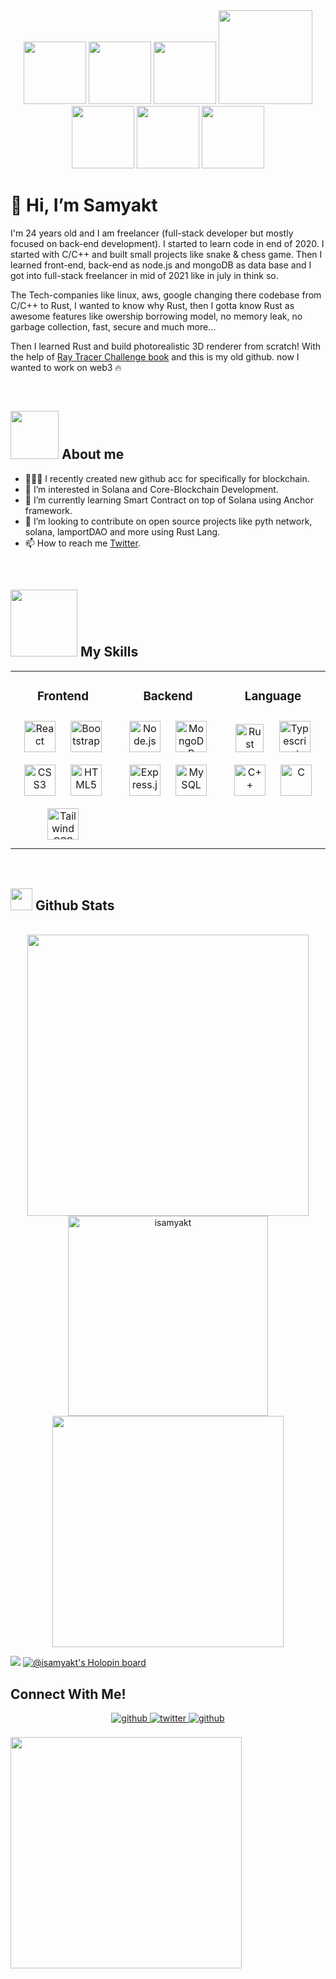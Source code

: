 <!-- ![Coding image](https://user-images.githubusercontent.com/116967403/205659188-193f4ab2-2a74-436b-a93b-045393901c82.gif) -->
<div align="center" style="display:inline-block;flex-wrap:nowrap";>
<img src = "https://user-images.githubusercontent.com/116967403/209361957-26753fc3-d067-4889-96b6-1fd6168497d4.png" width = "100px" />
<img src = "https://user-images.githubusercontent.com/116967403/209361990-4ed21fe3-4cf5-420e-b5a9-b67ded0b13f5.png" width = "100px" />
<img src = "https://user-images.githubusercontent.com/116967403/209362018-5324e5d5-213b-4c96-89f8-71d4187a780a.png" width = "100px" />
<img src = "https://user-images.githubusercontent.com/116967403/208234086-64908140-f9ae-4d98-80a6-4977032e3966.gif" width = "150px" />
<img src = "https://user-images.githubusercontent.com/116967403/209362018-5324e5d5-213b-4c96-89f8-71d4187a780a.png" width = "100px" />
<img src = "https://user-images.githubusercontent.com/116967403/209362048-121fd6e0-816f-4dba-9c95-c8a61d1febbc.png" width = "100px" />
<img src = "https://user-images.githubusercontent.com/116967403/209362079-c989822d-dd07-4bf7-a385-9bdb4cb4a29d.png" width = "100px" />
</div>



# 👋 Hi, I’m Samyakt

I'm 24 years old and I am freelancer (full-stack developer but mostly focused on back-end development). I started to learn code in end of 2020. I started with C/C++ and built small projects like snake & chess game. 
Then I learned front-end, back-end as node.js and mongoDB as data base and I got into full-stack freelancer in mid of 2021 like in july in think so. 

The Tech-companies like linux, aws, google changing there codebase from C/C++ to Rust, I wanted to know why Rust, then I gotta know Rust as awesome features like 
owership borrowing model, no memory leak, no garbage collection, fast, secure and much more... 

Then I learned Rust and build photorealistic 3D renderer from scratch!
With the help of [Ray Tracer Challenge book](https://github.com/codingxjourney/ray-tracer-challenge) and this is my old github.
now I wanted to work on web3 🔥

<br>

<!-- <div align="center" style="display:inline-block;flex-wrap:nowrap";> -->
<!--     <img src = "https://user-images.githubusercontent.com/116967403/209358108-d5d6828f-3c39-495f-ad77-de73c65688ad.jpeg" />
    <img src = "https://user-images.githubusercontent.com/116967403/208234086-64908140-f9ae-4d98-80a6-4977032e3966.gif" width = 500px />
    <img src = "https://user-images.githubusercontent.com/116967403/209358069-ef0ea2a6-4441-4f2f-9c4b-5a5f52ce95b8.jpeg" /> -->
<!--     <img src="https://user-images.githubusercontent.com/116967403/209358391-7f2afaa6-b7fa-4141-b4bb-85eada86d834.png" /> -->
    
<!-- <img src = "https://user-images.githubusercontent.com/116967403/209361957-26753fc3-d067-4889-96b6-1fd6168497d4.png" width = "100px" />
<img src = "https://user-images.githubusercontent.com/116967403/209361990-4ed21fe3-4cf5-420e-b5a9-b67ded0b13f5.png" width = "100px" />
<img src = "https://user-images.githubusercontent.com/116967403/209362018-5324e5d5-213b-4c96-89f8-71d4187a780a.png" width = "100px" />
<img src = "https://user-images.githubusercontent.com/116967403/208234086-64908140-f9ae-4d98-80a6-4977032e3966.gif" width = "150px" />
<img src = "https://user-images.githubusercontent.com/116967403/209362018-5324e5d5-213b-4c96-89f8-71d4187a780a.png" width = "100px" />
<img src = "https://user-images.githubusercontent.com/116967403/209362048-121fd6e0-816f-4dba-9c95-c8a61d1febbc.png" width = "100px" />
<img src = "https://user-images.githubusercontent.com/116967403/209362079-c989822d-dd07-4bf7-a385-9bdb4cb4a29d.png" width = "100px" /> -->


<!-- <img src = "https://user-images.githubusercontent.com/116967403/209361998-4683dd5d-ae28-4a3e-a534-88951eaba903.png" width = 100px> -->
<!--     https://user-images.githubusercontent.com/116967403/209358391-7f2afaa6-b7fa-4141-b4bb-85eada86d834.png -->
    
<!-- </div> -->

<!-- ## <picture><img src = "https://user-images.githubusercontent.com/116967403/206915594-ee9cc1cd-a287-4fce-bd53-4c6c3ccb3bba.gif" width = 50px></picture> **About me** -->

## <img src = "https://user-images.githubusercontent.com/116967403/209361998-4683dd5d-ae28-4a3e-a534-88951eaba903.png" width = "77px" /> **About me**

- 👨🏻‍💻 I recently created new github acc for specifically for blockchain.
- 👀 I’m interested in Solana and Core-Blockchain Development.
- 🌱 I’m currently learning Smart Contract on top of Solana using Anchor framework.
- 💞️ I’m looking to contribute on open source projects like pyth network, solana, lamportDAO and more using Rust Lang.
- 📫 How to reach me [Twitter](https://github.com/isamyakt).
  
<!---
isamyakt/isamyakt is a ✨ special ✨ repository because its `README.md` (this file) appears on your GitHub profile.
You can click the Preview link to take a look at your changes.
  <img src="https://github-readme-streak-stats.herokuapp.com/?user=isamyakt&theme=tokyonight" width="375" alt="mystrek"/>
  <img src="https://user-images.githubusercontent.com/116967403/208233301-57bb0255-c750-4379-b81a-63459d668e63.gif" width = "25" />
  <img src="https://media2.giphy.com/media/QssGEmpkyEOhBCb7e1/giphy.gif?cid=ecf05e47a0n3gi1bfqntqmob8g9aid1oyj2wr3ds3mg700bl&rid=giphy.gif" width ="25">


--->
<br>

## <img src="https://user-images.githubusercontent.com/116967403/208233301-57bb0255-c750-4379-b81a-63459d668e63.gif" width = "107px" /> <b> My Skills</b> 


<table align="center">
<tr><td align="top" width="33%">

<h3 align="center">Frontend </h3>
<div align="center">  
<a href="https://reactjs.org/" target="_blank"><img style="margin: 10px" src="https://profilinator.rishav.dev/skills-assets/react-original-wordmark.svg" alt="React" height="50" /></a>  
<a href="https://getbootstrap.com/docs/3.4/javascript/" target="_blank"><img style="margin: 10px" src="https://profilinator.rishav.dev/skills-assets/bootstrap-plain.svg" alt="Bootstrap" height="50" /></a>  
<a href="https://www.w3schools.com/css/" target="_blank"><img style="margin: 10px" src="https://profilinator.rishav.dev/skills-assets/css3-original-wordmark.svg" alt="CSS3" height="50" /></a>  
<a href="https://en.wikipedia.org/wiki/HTML5" target="_blank"><img style="margin: 10px" src="https://profilinator.rishav.dev/skills-assets/html5-original-wordmark.svg" alt="HTML5" height="50" /></a>  
<a href="https://www.tailwindcss.com/" target="_blank"><img style="margin: 10px" src="https://profilinator.rishav.dev/skills-assets/tailwindcss.svg" alt="Tailwind CSS" height="50" /></a>  
</div>

</td><td valign="top" width="33%">



<h3 align="center">Backend </h3>
<div align="center">  
<a href="https://nodejs.org/" target="_blank"><img style="margin: 10px" src="https://profilinator.rishav.dev/skills-assets/nodejs-original-wordmark.svg" alt="Node.js" height="50" /></a>  
<a href="https://www.mongodb.com/" target="_blank"><img style="margin: 10px" src="https://profilinator.rishav.dev/skills-assets/mongodb-original-wordmark.svg" alt="MongoDB" height="50" /></a>
 <a href="https://expressjs.com/" target="_blank"><img style="margin: 10px" src="https://profilinator.rishav.dev/skills-assets/express-original-wordmark.svg" alt="Express.js" height="50" /></a>  
<a href="https://www.mysql.com/" target="_blank"><img style="margin: 10px" src="https://profilinator.rishav.dev/skills-assets/mysql-original-wordmark.svg" alt="MySQL" height="50" /></a>  
</div>

</td><td valign="top" width="33%">



<h3 align="center">Language </h3>
<div align="center">  
<a href="https://www.rust-lang.org/" target="_blank"><img style="margin: 10px" src="https://www.axelerant.com/hubfs/Building%20a%20Decoupled%20App%20in%20Rust%20Feature%20Image-1.svg" alt="Rust" height="45" /></a>  
<a href="https://www.typescriptlang.org/" target="_blank"><img style="margin: 10px" src="https://profilinator.rishav.dev/skills-assets/typescript-original.svg" alt="Typescript" height="50" /></a>  
<a href="https://www.cplusplus.com/" target="_blank"><img style="margin: 10px" src="https://profilinator.rishav.dev/skills-assets/cplusplus-original.svg" alt="C++" height="50" /></a>  
<a href="https://www.cprogramming.com/" target="_blank"><img style="margin: 10px" src="https://profilinator.rishav.dev/skills-assets/c-original.svg" alt="C" height="50" /></a>  
</div>

</td></tr></table>

<br/>  


<!-- <p align="center"> 
  
- **Languages**:
    
    ![Rust](https://img.shields.io/badge/Rust%20-%2314354C.svg?style=for-the-badge&logo=rust&logoColor=orange)
    ![Javascript](https://img.shields.io/badge/Javascript%20-%2314354C.svg?style=for-the-badge&logo=javascript&logoColor=yellow)
    <br>
    ![C](https://img.shields.io/badge/C%20-%232370ED.svg?style=for-the-badge&logo=c&logoColor=white)
    ![C++](https://img.shields.io/badge/C++%20-%2300599C.svg?style=for-the-badge&logo=c%2B%2B&logoColor=white)
-->
  
## <img src="https://media.giphy.com/media/iY8CRBdQXODJSCERIr/giphy.gif" width="35"><b> Github Stats </b>
<br>

<div align="center">

<a href="https://github.com/isamyakt/">
  <img src="https://github-readme-stats.vercel.app/api?username=isamyakt&include_all_commits=true&count_private=true&show_icons=true&line_height=20&title_color=7A7ADB&icon_color=2234AE&text_color=D3D3D3&bg_color=0,000000,130F40" width="450"/>
  <img src="https://github-readme-stats.vercel.app/api/top-langs?username=isamyakt&show_icons=true&locale=en&layout=compact&line_height=20&title_color=7A7ADB&icon_color=2234AE&text_color=D3D3D3&bg_color=0,000000,130F40" width="320"  alt="isamyakt"/>
  <img width="370" src="https://github-readme-streak-stats.herokuapp.com/?user=isamyakt&theme=blue-green" />
    
</a>
    
    
<!-- 
  <p align="center"> <a href="https://github.com/ryo-ma/github-profile-trophy"><img src="https://github-profile-trophy.vercel.app/?username=isamyakt&theme=dracula&column=7" alt="isamyakt" /></a> </p> -->
</div>

[![](https://visitcount.itsvg.in/api?id=isamyakt&icon=0&color=0)](https://visitcount.itsvg.in)
[![@isamyakt's Holopin board](https://holopin.me/isamyakt)](https://holopin.io/@isamyakt)

## Connect With Me!
<div align="center">
<a href="https://github.com/isamyakt" target="_blank">
    <img src=https://img.shields.io/badge/github-%2324292e.svg?&style=for-the-badge&logo=github&logoColor=white alt=github style="margin-bottom: 5px;" />
</a>
<a href="https://twitter.com/isamyakt" target="_blank">
    <img src=https://img.shields.io/badge/twitter-%2300acee.svg?&style=for-the-badge&logo=twitter&logoColor=white alt=twitter style="margin-bottom: 5px;" />
</a>
<a href="https://instagram.com/isamyakt" target="_blank">
    <img src=https://img.shields.io/badge/instagram-%2324292e.svg?&style=for-the-badge&logo=instagram&logoColor=white alt=github style="margin-bottom: 5px;" />
</a>
</div>  

<br/>

<div align="center" style="display:inline-block;flex-wrap:nowrap";>
    <img src="https://user-images.githubusercontent.com/116967403/208232976-91f0b77a-bc39-4dbb-83a3-3c4ebad98b52.gif" style="height:370px; width=70px"/>
</div>

